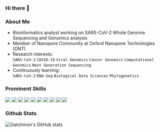 ### Hi there 👋

### About Me
* Bioinformatics analyst working on SARS-CoV-2 Whole Genome Sequencing and Genomics analysis
* Member of Nanopore Community at Oxford Nanopore Technologies (ONT)
* Research interests: <br>
  `SARS-CoV-2` `COVID-19` `Viral Genomics` `Cancer Genomics` `Computational Genomics` `Next Generation Sequencing`
* Continuously learning: <br>
  `SARS-CoV-2` `RNA-Seq` `Biological Data Sciences` `Phylogenetics`

### Prominent Skills
![](https://img.shields.io/badge/OS-Linux-informational?style=flat&logo=Linux&logoColor=white&color=007ACC)
![](https://img.shields.io/badge/OS-MacOS-informational?style=flat&logo=MacOS&logoColor=white&color=007ACC)
![](https://img.shields.io/badge/IDE-Jupyter-informational?style=flat&logo=Jupyter&logoColor=white&color=F37626)
![](https://img.shields.io/badge/IDE-R_Studio-informational?style=flat&logo=RStudio&logoColor=white&color=75AADB)
![](https://img.shields.io/badge/IDE-Pycharm-informational?style=flat&logo=Pycharm&logoColor=white&color=E0D600)
![](https://img.shields.io/badge/Language-Python-informational?style=flat&logo=Python&logoColor=white&color=3776AB)
![](https://img.shields.io/badge/Language-R-informational?style=flat&logo=R&logoColor=white&color=276DC3)
![](https://img.shields.io/badge/Language-Bash-informational?style=flat&logo=GNUBash&logoColor=white&color=4EAA25)
![](https://img.shields.io/badge/EDA-Pandas-informational?style=flat&logo=Pandas&logoColor=white&color=150458)
![](https://img.shields.io/badge/EDA-NumPy-informational?style=flat&logo=Numpy&logoColor=white&color=013243)

### Github Stats
![Gatchmon's GitHub stats](https://github-readme-streak-stats.herokuapp.com/?user={Gatchmon})
